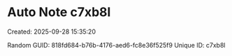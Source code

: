 ﻿# Auto Note c7xb8l
Created: 2025-09-28 15:35:20

Random GUID: 818fd684-b76b-4176-aed6-fc8e36f525f9
Unique ID: c7xb8l
